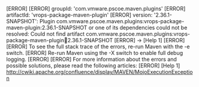 [ERROR] 
[ERROR] groupId: 'com.vmware.pscoe.maven.plugins'
[ERROR] artifactId: 'vrops-package-maven-plugin'
[ERROR] version: '2.36.1-SNAPSHOT': Plugin com.vmware.pscoe.maven.plugins:vrops-package-maven-plugin:2.36.1-SNAPSHOT or one of its dependencies could not be resolved: Could not find artifact com.vmware.pscoe.maven.plugins:vrops-package-maven-plugin:jar:2.36.1-SNAPSHOT
[ERROR] -> [Help 1]
[ERROR] 
[ERROR] To see the full stack trace of the errors, re-run Maven with the -e switch.
[ERROR] Re-run Maven using the -X switch to enable full debug logging.
[ERROR] 
[ERROR] For more information about the errors and possible solutions, please read the following articles:
[ERROR] [Help 1] http://cwiki.apache.org/confluence/display/MAVEN/MojoExecutionException
